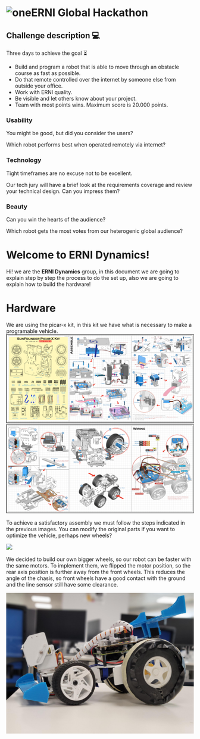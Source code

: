 # ![oneERNI Global Hackathon](https://www.events.erni/hackathon)

## Challenge description 💻

Three days to achieve the goal​  ⏳

- Build and program a robot that is able to move through an obstacle course as fast as possible.​
- Do that remote controlled over the internet by someone else from outside your office.​
- Work with ERNI quality.​
- Be visible and let others know about your project.
- Team with most points wins. Maximum score is 20.000 points.​​

### Usability 
You might be good, but did you consider the users?

Which robot performs best when operated remotely via internet?

### Technology
Tight timeframes are no excuse not to be excellent.

Our tech jury will have a brief look at the requirements coverage and review your technical design. Can you impress them?

### Beauty
Can you win the hearts of the audience?

Which robot gets the most votes from our heterogenic global audience?
# Welcome to ERNI Dynamics!

Hi! we are the **ERNI Dynamics** group, in this document we are going to explain step by step the process to do the set up, also we are going to explain how to build the hardware!


# Hardware

We are using the picar-x kit, in this kit we have what is necessary to make a programable vehicle.
![Materials](https://github.com/enricd/erni_dynamics_hackathon/blob/6d5fc79c7afc406060e7dba13fa715742e2e5fe1/Documentation/materials-picar-x.png)
![Materials](https://github.com/enricd/erni_dynamics_hackathon/blob/6d5fc79c7afc406060e7dba13fa715742e2e5fe1/Documentation/materials2-picar-x.png)

To achieve a satisfactory assembly we must follow the steps indicated in the previous images. You can modify the original parts if you want to optimize the vehicle, perhaps new wheels?

<img src="https://github.com/enricd/erni_dynamics_hackathon/blob/32b93b73da940efe23bfba2c57dab719010e7603/Documentation/IMG_1713.png" width="250">

We decided to build our own bigger wheels, so our robot can be faster with the same motors. To implement them, we flipped the motor position, so the rear axis position is further away from the front wheels. This reduces the angle of the chasis, so front wheels have a good contact with the ground and the line sensor still have some clearance.

<img src="https://github.com/enricd/erni_dynamics_hackathon/blob/main/Documentation/ErniDynamicsCar.png"  width="700">
